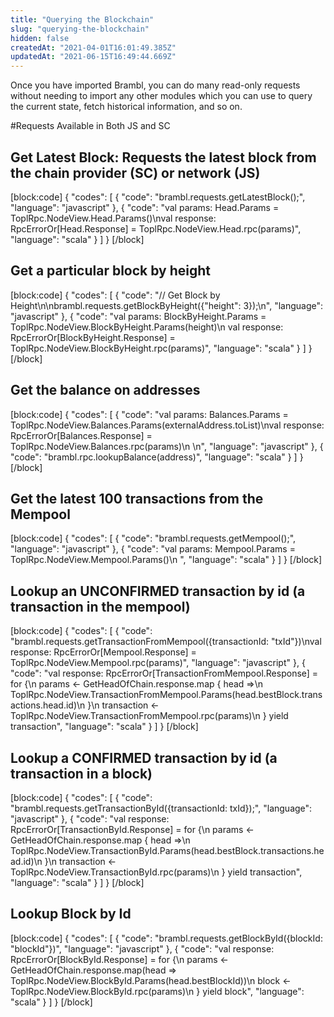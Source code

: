 ```yaml
---
title: "Querying the Blockchain"
slug: "querying-the-blockchain"
hidden: false
createdAt: "2021-04-01T16:01:49.385Z"
updatedAt: "2021-06-15T16:49:44.669Z"
---
```

Once you have imported Brambl, you can do many read-only requests without needing to import any other modules which you can use to query the current state, fetch historical information, and so on.

#Requests Available in Both JS and SC

## Get Latest Block: Requests the latest block from the chain provider (SC) or network (JS) 
[block:code]
{
  "codes": [
    {
      "code": "brambl.requests.getLatestBlock();",
      "language": "javascript"
    },
    {
      "code": "val params: Head.Params = ToplRpc.NodeView.Head.Params()\nval response: RpcErrorOr[Head.Response] = ToplRpc.NodeView.Head.rpc(params)",
      "language": "scala"
    }
  ]
}
[/block]
## Get a particular block by height
[block:code]
{
  "codes": [
    {
      "code": "// Get Block by Height\n\nbrambl.requests.getBlockByHeight({\"height\": 3});\n",
      "language": "javascript"
    },
    {
      "code": "val params: BlockByHeight.Params = ToplRpc.NodeView.BlockByHeight.Params(height)\n  val response: RpcErrorOr[BlockByHeight.Response] = ToplRpc.NodeView.BlockByHeight.rpc(params)",
      "language": "scala"
    }
  ]
}
[/block]
## Get the balance on addresses
[block:code]
{
  "codes": [
    {
      "code": "val params: Balances.Params = ToplRpc.NodeView.Balances.Params(externalAddress.toList)\nval response: RpcErrorOr[Balances.Response] = ToplRpc.NodeView.Balances.rpc(params)\n    \n",
      "language": "javascript"
    },
    {
      "code": "brambl.rpc.lookupBalance(address)",
      "language": "scala"
    }
  ]
}
[/block]
## Get the latest 100 transactions from the Mempool
[block:code]
{
  "codes": [
    {
      "code": "brambl.requests.getMempool();",
      "language": "javascript"
    },
    {
      "code": "val params: Mempool.Params = ToplRpc.NodeView.Mempool.Params()\n  ",
      "language": "scala"
    }
  ]
}
[/block]
## Lookup an **UNCONFIRMED** transaction by id (a transaction in the mempool)
[block:code]
{
  "codes": [
    {
      "code": "brambl.requests.getTransactionFromMempool({transactionId: \"txId\"})\nval response: RpcErrorOr[Mempool.Response] = ToplRpc.NodeView.Mempool.rpc(params)",
      "language": "javascript"
    },
    {
      "code": "val response: RpcErrorOr[TransactionFromMempool.Response] = for {\n    params <- GetHeadOfChain.response.map { head =>\n      ToplRpc.NodeView.TransactionFromMempool.Params(head.bestBlock.transactions.head.id)\n    }\n    transaction <- ToplRpc.NodeView.TransactionFromMempool.rpc(params)\n  } yield transaction",
      "language": "scala"
    }
  ]
}
[/block]
## Lookup a **CONFIRMED** transaction by id (a transaction in a block)
[block:code]
{
  "codes": [
    {
      "code": "brambl.requests.getTransactionById({transactionId: txId});",
      "language": "javascript"
    },
    {
      "code": "val response: RpcErrorOr[TransactionById.Response] = for {\n    params <- GetHeadOfChain.response.map { head =>\n      ToplRpc.NodeView.TransactionById.Params(head.bestBlock.transactions.head.id)\n    }\n    transaction <- ToplRpc.NodeView.TransactionById.rpc(params)\n  } yield transaction",
      "language": "scala"
    }
  ]
}
[/block]
## Lookup Block by Id
[block:code]
{
  "codes": [
    {
      "code": "brambl.requests.getBlockById({blockId: \"blockId\"})",
      "language": "javascript"
    },
    {
      "code": "val response: RpcErrorOr[BlockById.Response] = for {\n    params <- GetHeadOfChain.response.map(head => ToplRpc.NodeView.BlockById.Params(head.bestBlockId))\n    block  <- ToplRpc.NodeView.BlockById.rpc(params)\n  } yield block",
      "language": "scala"
    }
  ]
}
[/block]